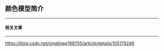 ## 颜色模型简介

------









#### 相关文章

-------

https://blog.csdn.net/smallnew198705/article/details/105179246